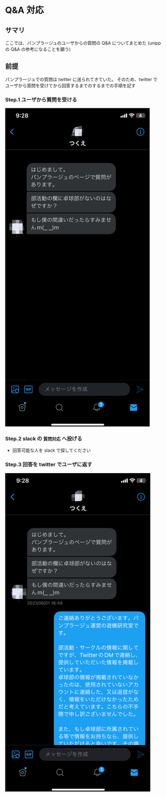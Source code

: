 # Q&A 対応

## サマリ

ここでは、パンプラージュのユーザからの質問の Q&A についてまとめた
(unipp の Q&A の参考になることを願う)

## 前提

パンプラージュでの質問は twitter に送られてきていた。
そのため、twitter でユーザから質問を受けてから回答するまでのするまでの手順を記す

### Step.1 ユーザから質問を受ける

![](../assets/user-q.png)

### Step.2 slack の `質問対応` へ投げる

- 回答可能な人を slack で探してください

### Step.3 回答を twitter でユーザに返す

![](../assets/user-a.png)
